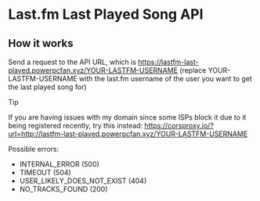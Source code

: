 # Last.fm Last Played Song API

## How it works

Send a request to the API URL, which is https://lastfm-last-played.powerpcfan.xyz/YOUR-LASTFM-USERNAME (replace YOUR-LASTFM-USERNAME with the last.fm username of the user you want to get the last played song for)

> [!TIP]
> If you are having issues with my domain since some ISPs block it due to it being registered recently, try this instead: https://corsproxy.io/?url=http://lastfm-last-played.powerpcfan.xyz/YOUR-LASTFM-USERNAME

Possible errors:
- INTERNAL_ERROR (500)
- TIMEOUT (504)
- USER_LIKELY_DOES_NOT_EXIST (404)
- NO_TRACKS_FOUND (200)
